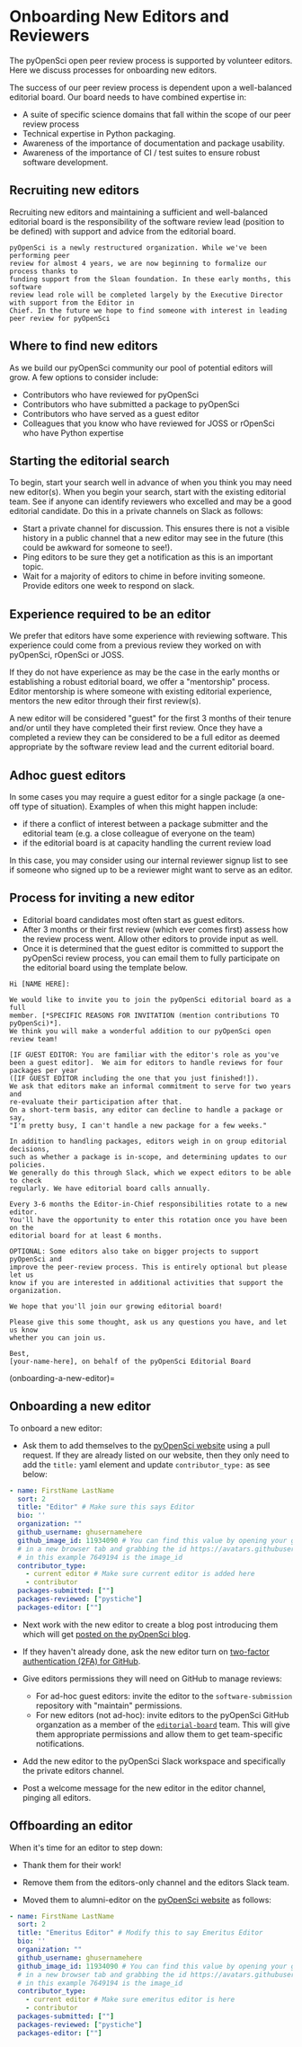 # Onboarding New Editors and Reviewers

The pyOpenSci open peer review process is supported by volunteer editors. Here we discuss processes for onboarding new editors.

The success of our peer review process is dependent upon a
well-balanced editorial board. Our board needs to have combined expertise in:

* A suite of specific science domains that fall within the scope of our peer review process
* Technical expertise in Python packaging.
* Awareness of the importance of documentation and package usability.
* Awareness of the importance of CI / test suites to ensure robust software development.

## Recruiting new editors

Recruiting new editors and maintaining a sufficient and well-balanced editorial
board is the responsibility of the software review lead (position to be
defined) with support and advice from the editorial board.

```{note}
pyOpenSci is a newly restructured organization. While we've been performing peer
review for almost 4 years, we are now beginning to formalize our process thanks to
funding support from the Sloan foundation. In these early months, this software
review lead role will be completed largely by the Executive Director with support from the Editor in
Chief. In the future we hope to find someone with interest in leading peer review for pyOpenSci
```

## Where to find new editors

As we build our pyOpenSci community our pool of potential editors will grow.
A few options to consider include:
* Contributors who have reviewed for pyOpenSci
* Contributors who have submitted a package to pyOpenSci
* Contributors who have served as a guest editor
* Colleagues that you know who have reviewed for JOSS or rOpenSci who have Python expertise

## Starting the editorial search

To begin, start your search well in advance of when you think you may need new
editor(s). When you begin your search, start with the existing editorial team.
See if anyone can identify reviewers who excelled and may be a good editorial candidate. Do this in a private channels on Slack as follows:

* Start a private channel for discussion. This ensures there is not a visible
history in a public channel that a new editor may see in the future (this could
be awkward for someone to see!).
* Ping editors to be sure they get a notification as this is an important topic.
* Wait for a majority of editors to chime in before inviting someone. Provide
editors one week to respond on slack.

## Experience required to be an editor

We prefer that editors have some experience with reviewing software. This experience
could come from a previous review they worked on with pyOpenSci, rOpenSci or JOSS.

If they do not have experience as may be the case in the early months or establishing
a robust editorial board, we  offer a "mentorship" process. Editor mentorship
is where someone with existing editorial experience, mentors the new editor
through their first review(s).

A new editor will be considered "guest" for the first 3 months of their tenure
and/or until they have completed their first review. Once they have a completed
a review they can be considered to be a full editor as deemed appropriate by the
software review lead and the current editorial board.

## Adhoc guest editors

In some cases you may require a guest editor for a single package (a one-off
type of situation). Examples of when this might happen include:

* if there a conflict of interest between a package submitter and the editorial team (e.g. a close colleague of everyone on the team)
* if the editorial board is at capacity handling the current review load

In this case, you may consider using our internal reviewer signup list to see
if someone who signed up to be a reviewer might want to serve as an editor.

## Process for inviting a new editor

* Editorial board candidates most often start as guest editors.
* After 3 months or their first review (which ever comes first) assess how the
review process went. Allow other editors to provide input as well.
* Once it is determined that the guest editor is committed to support the pyOpenSci
review process, you can email them to fully participate on the editorial board
using the template below.

```
Hi [NAME HERE]:

We would like to invite you to join the pyOpenSci editorial board as a full
member. [*SPECIFIC REASONS FOR INVITATION (mention contributions TO pyOpenSci)*].
We think you will make a wonderful addition to our pyOpenSci open review team!

[IF GUEST EDITOR: You are familiar with the editor's role as you've been a guest editor].  We aim for editors to handle reviews for four packages per year
([IF GUEST EDITOR including the one that you just finished!]).
We ask that editors make an informal commitment to serve for two years and
re-evaluate their participation after that.
On a short-term basis, any editor can decline to handle a package or say,
"I'm pretty busy, I can't handle a new package for a few weeks."

In addition to handling packages, editors weigh in on group editorial decisions,
such as whether a package is in-scope, and determining updates to our policies.
We generally do this through Slack, which we expect editors to be able to check
regularly. We have editorial board calls annually.

Every 3-6 months the Editor-in-Chief responsibilities rotate to a new editor.
You'll have the opportunity to enter this rotation once you have been on the
editorial board for at least 6 months.

OPTIONAL: Some editors also take on bigger projects to support pyOpenSci and
improve the peer-review process. This is entirely optional but please let us
know if you are interested in additional activities that support the organization.

We hope that you'll join our growing editorial board!

Please give this some thought, ask us any questions you have, and let us know
whether you can join us.

Best,
[your-name-here], on behalf of the pyOpenSci Editorial Board
```

(onboarding-a-new-editor)=
## Onboarding a new editor

To onboard a new editor:

* Ask them to add themselves to the [pyOpenSci website](https://github.com/pyOpenSci/pyopensci.github.io/blob/main/_data/contributors.yml) using a pull request. If they are already listed on our website, then they only need to add
the `title:` yaml element and update `contributor_type:` as see below:

```yaml
- name: FirstName LastName
  sort: 2
  title: "Editor" # Make sure this says Editor
  bio: ''
  organization: ""
  github_username: ghusernamehere
  github_image_id: 11934090 # You can find this value by opening your github profile image
  # in a new browser tab and grabbing the id https://avatars.githubusercontent.com/u/7649194?v=4 <-
  # in this example 7649194 is the image_id
  contributor_type:
    - current editor # Make sure current editor is added here
    - contributor
  packages-submitted: [""]
  packages-reviewed: ["pystiche"]
  packages-editor: [""]
```


* Next work with the new editor to create a blog post introducing them which will get [posted on the pyOpenSci blog](https://www.pyopensci.org/blog).

* If they haven't already done, ask the new editor turn on [two-factor authentication (2FA) for GitHub](https://docs.github.com/en/authentication/securing-your-account-with-two-factor-authentication-2fa).

* Give editors permissions they will need on GitHub to manage reviews:
  * For ad-hoc guest editors: invite the editor to the `software-submission` repository
    with "maintain" permissions.
  * For new editors (not ad-hoc): invite editors to the pyOpenSci GitHub organzation
    as a member of the [`editorial-board`](https://github.com/orgs/pyOpenSci/teams/editorial-board) team. This will give them appropriate permissions and allow them to get team-specific notifications.

<!-- do we need this?
* Editors need access to the AirTable database of software review.
* * In the Slack workspace they need to be added to the editors team so that `@editors` will ping them too.
 -->
* Add the new editor to the pyOpenSci Slack workspace and specifically the private editors channel.

* Post a welcome message for the new editor in the editor channel, pinging all editors.

<!--
This is what ROS does... i need to think this through. it doesn't make sense
to add names in so many places manually... maybe there is a better way
* We add editors' names to
    * [dev_guide authors list](https://github.com/ropensci/dev_guide/blob/main/index.Rmd)
    * [dev_guide chapter introducing software review](https://github.com/ropensci/dev_guide/blob/main/softwarereview_intro.Rmd) (at two locations in this file, as editors and a bit below to remove them from the reviewers list)
    * [software-review README](https://github.com/ropensci/software-review/blob/main/README.Rmd) (in two places in this file as well)
Both the dev_guide and software-review README are automatically knit via continuous integration. -->

<!-- * Add editors to https://github.com/orgs/ropensci/teams/editors/members -->

## Offboarding an editor

When it's time for an editor to step down:

* Thank them for their work!

* Remove them from the editors-only channel and the editors Slack team.

* Moved them to alumni-editor on the [pyOpenSci website](https://github.com/pyOpenSci/pyopensci.github.io/blob/main/_data/contributors.yml) as follows:

```yaml
- name: FirstName LastName
  sort: 2
  title: "Emeritus Editor" # Modify this to say Emeritus Editor
  bio: ''
  organization: ""
  github_username: ghusernamehere
  github_image_id: 11934090 # You can find this value by opening your github profile image
  # in a new browser tab and grabbing the id https://avatars.githubusercontent.com/u/7649194?v=4 <-
  # in this example 7649194 is the image_id
  contributor_type:
    - current editor # Make sure emeritus editor is here
    - contributor
  packages-submitted: [""]
  packages-reviewed: ["pystiche"]
  packages-editor: [""]
```
